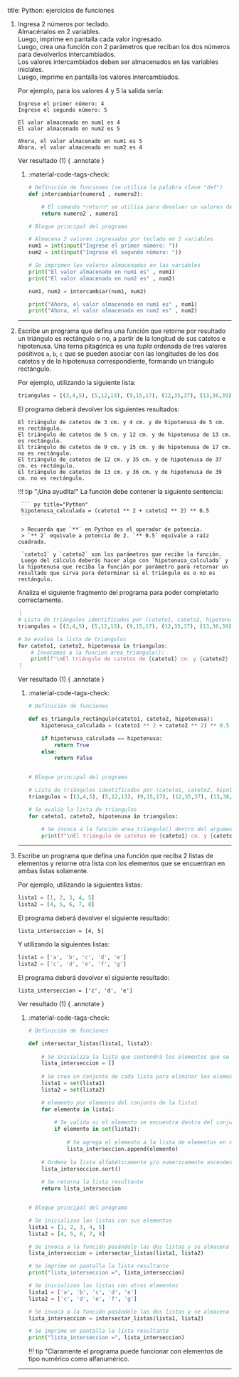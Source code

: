 title: Python: ejercicios de funciones

1. Ingresa 2 números por teclado.  
Almacénalos en 2 variables.  
Luego, imprime en pantalla cada valor ingresado.  
Luego, crea una función con 2 parámetros que reciban los dos números para devolverlos intercambiados.  
Los valores intercambiados deben ser almacenados en las variables iniciales.  
Luego, imprime en pantalla los valores intercambiados.

    Por ejemplo, para los valores 4 y 5 la salida sería:

    ``` title="Terminal (Entrada/Salida)"
    Ingrese el primer número: 4
    Ingrese el segundo número: 5

    El valor almacenado en num1 es 4
    El valor almacenado en num2 es 5
    
    Ahora, el valor almacenado en num1 es 5
    Ahora, el valor almacenado en num2 es 4
    ```
    
    Ver resultado (1)
    { .annotate }

    1. :material-code-tags-check:  

        ``` py title="Python"
        # Definición de funciones (se utiliza la palabra clave "def")
        def intercambiar(numero1 , numero2):

            # El comando *return* se utiliza para devolver un valores desde la función hacia la línea de código que originó la llamada a la función
            return numero2 , numero1

        # Bloque principal del programa

        # Almacena 2 valores ingresados por teclado en 2 variables
        num1 = int(input("Ingrese el primer número: "))
        num2 = int(input("Ingrese el segundo número: "))

        # Se imprimen los valores almacenados en las variables
        print("El valor almacenado en num1 es" , num1) 
        print("El valor almacenado en num2 es" , num2)

        num1, num2 = intercambiar(num1, num2)   

        print("Ahora, el valor almacenado en num1 es" , num1) 
        print("Ahora, el valor almacenado en num2 es" , num2)
        ```

    ---

1. Escribe un programa que defina una función que retorne por resultado un triángulo es rectángulo o no, a partir de la longitud de sus catetos e hipotenusa.
Una terna pitagórica es una _tupla_ ordenada de tres valores positivos `a`, `b`, `c` que se pueden asociar con las longitudes de los dos catetos y de la hipotenusa correspondiente, formando un triángulo rectángulo.

    Por ejemplo, utilizando la siguiente lista:

    ``` py title="Python"
    triangulos = [(3,4,5), (5,12,13), (9,15,17), (12,35,37), (13,36,39)]
    ```

    El programa deberá devolver los siguientes resultados:
    
    ``` title="Terminal (Entrada/Salida)"
    El triángulo de catetos de 3 cm. y 4 cm. y de hipotenusa de 5 cm. es rectángulo.
    El triángulo de catetos de 5 cm. y 12 cm. y de hipotenusa de 13 cm. es rectángulo.
    El triángulo de catetos de 9 cm. y 15 cm. y de hipotenusa de 17 cm. no es rectángulo.
    El triángulo de catetos de 12 cm. y 35 cm. y de hipotenusa de 37 cm. es rectángulo.
    El triángulo de catetos de 13 cm. y 36 cm. y de hipotenusa de 39 cm. no es rectángulo.
    ```

    !!! tip "¡Una ayudita!"
        La función debe contener la siguiente sentencia:

        ``` py title="Python"
        hipotenusa_calculada = (cateto1 ** 2 + cateto2 ** 2) ** 0.5
        ```

        > Recuerda que `**` en Python es el operador de potencia.  
        > `** 2` equivale a potencia de 2. `** 0.5` equivale a raíz cuadrada.
        
        `cateto1` y `cateto2` son los parámetros que recibe la función.  
        Luego del cálculo deberás hacer algo con `hipotenusa_calculada` y la hipotenusa que reciba la función por parámetro para retornar un resultado que sirva para determinar si el triángulo es o no es rectángulo.

    Analiza el siguiente fragmento del programa para poder completarlo correctamente.

    ``` py title="Python"
    ⋮
    # Lista de triángulos identificados por (cateto1, cateto2, hipotenusa) en cm.
    triangulos = [(3,4,5), (5,12,13), (9,15,17), (12,35,37), (13,36,39)]

    # Se evalua la lista de triangulos
    for cateto1, cateto2, hipotenusa in triangulos:
        # Invocamos a la funcion area_triangulo():
        print(f"\nEl triángulo de catetos de {cateto1} cm. y {cateto2} cm. y de hipotenusa de {hipotenusa} cm. {"es" if es_triangulo_rectángulo(cateto1, cateto2, hipotenusa) else "no es"} rectángulo.")
    ⋮
    ```

    Ver resultado (1)
    { .annotate }

    1. :material-code-tags-check:  

        ``` py title="Python"
        # Definición de funciones 

        def es_triangulo_rectángulo(cateto1, cateto2, hipotenusa):
            hipotenusa_calculada = (cateto1 ** 2 + cateto2 ** 2) ** 0.5

            if hipotenusa_calculada == hipotenusa:
                return True
            else:
                return False


        # Bloque principal del programa

        # Lista de triángulos identificados por (cateto1, cateto2, hipotenusa) en cm.
        triangulos = [(3,4,5), (5,12,13), (9,15,17), (12,35,37), (13,36,39)]

        # Se evalúa la lista de triangulos
        for cateto1, cateto2, hipotenusa in triangulos:

            # Se invoca a la función area_triangulo() dentro del argumento del comando print directamente
            print(f"\nEl triángulo de catetos de {cateto1} cm. y {cateto2} cm. y de hipotenusa de {hipotenusa} cm. {"es" if es_triangulo_rectángulo(cateto1, cateto2, hipotenusa) else "no es"} rectángulo.")
        ```

    ---

1. Escribe un programa que defina una función que reciba 2 listas de elementos y retorne otra lista con los elementos que se encuentran en ambas listas solamente.

    Por ejemplo, utilizando la siguientes listas:

    ``` py title="Python"
    lista1 = [1, 2, 3, 4, 5]
    lista2 = [4, 5, 6, 7, 8]
    ```

    El programa deberá devolver el siguiente resultado:
    
    ``` title="Terminal (Entrada/Salida)"
    lista_interseccion = [4, 5]
    ```

    Y utilizando la siguientes listas:

    ``` py title="Python"
    lista1 = ['a', 'b', 'c', 'd', 'e']
    lista2 = ['c', 'd', 'e', 'f', 'g']
    ```

    El programa deberá devolver el siguiente resultado:
    
    ``` title="Terminal (Entrada/Salida)"
    lista_interseccion = ['c', 'd', 'e']
    ```

    Ver resultado (1)
    { .annotate }

    1. :material-code-tags-check:  

        ``` py title="Python"
        # Definición de funciones 

        def intersectar_listas(lista1, lista2):
            
            # Se inicializa la lista que contendrá los elementos que se encuentren en ambas listas pasadas a la función
            lista_interseccion = []
            
            # Se crea un conjunto de cada lista para eliminar los elementos duplicados
            lista1 = set(lista1)
            lista2 = set(lista2)

            # elemento por elemento del conjunto de la lista1
            for elemento in lista1: 
                
                # Se valida si el elemento se encuentra dentro del conjunto de la lista2
                if elemento in set(lista2):
                    
                    # Se agrega el elemento a la lista de elementos en común
                    lista_interseccion.append(elemento)
            
            # Ordena la lista alfabéticamente y/o numéricamente ascendente
            lista_interseccion.sort()
            
            # Se retorna la lista resultante   
            return lista_interseccion


        # Bloque principal del programa

        # Se inicializan las listas con sus elementos
        lista1 = [1, 2, 3, 4, 5]
        lista2 = [4, 5, 6, 7, 8]

        # Se invoca a la función pasándole las dos listas y se almacena la lista retornada por la función en la lista de intersección
        lista_interseccion = intersectar_listas(lista1, lista2)

        # Se imprime en pantalla la lista resultante
        print("lista_interseccion =", lista_interseccion)

        # Se inicializan las listas con otros elementos
        lista1 = ['a', 'b', 'c', 'd', 'e']
        lista2 = ['c', 'd', 'e', 'f', 'g']

        # Se invoca a la función pasándole las dos listas y se almacena la lista retornada por la función en la lista de intersección
        lista_interseccion = intersectar_listas(lista1, lista2)
        
        # Se imprime en pantalla la lista resultante
        print("lista_interseccion =", lista_interseccion)
        ```

        !!! tip "Claramente el programa puede funcionar con elementos de tipo numérico como alfanumérico.

    ---

